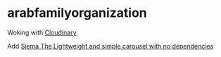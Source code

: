 # arabfamilyorganization

Woking with [Cloudinary](https://cloudinary.com)

Add [Siema The Lightweight and simple carousel with no dependencies](https://github.com/pawelgrzybek/siema)